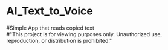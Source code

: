 # AI_Text_to_Voice
#Simple App that reads copied text  
#"This project is for viewing purposes only. Unauthorized use, reproduction, or distribution is prohibited."

